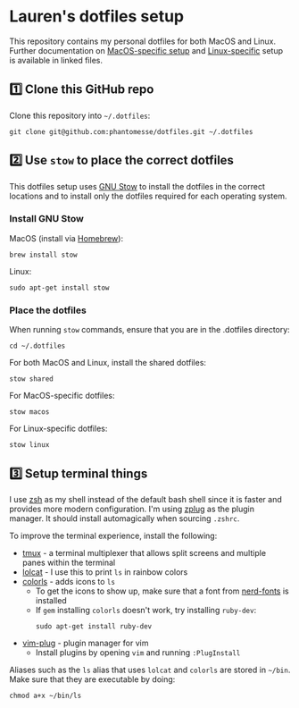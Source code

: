 # Lauren's dotfiles setup
This repository contains my personal dotfiles for both MacOS and Linux. Further
documentation on [MacOS-specific setup](readme-macos.md) and
[Linux-specific](readme-linux.md) setup is available in linked files.

## 1️⃣ Clone this GitHub repo

Clone this repository into `~/.dotfiles`:
```
git clone git@github.com:phantomesse/dotfiles.git ~/.dotfiles
```

## 2️⃣ Use `stow` to place the correct dotfiles
This dotfiles setup uses [GNU Stow](https://www.gnu.org/software/stow/) to
install the dotfiles in the correct locations and to install only the dotfiles
required for each operating system.

### Install GNU Stow
MacOS (install via [Homebrew](https://brew.sh/)):
```
brew install stow
```

Linux:
```
sudo apt-get install stow
```

### Place the dotfiles
When running `stow` commands, ensure that you are in the .dotfiles directory:
```
cd ~/.dotfiles
```

For both MacOS and Linux, install the shared dotfiles:
```
stow shared
```

For MacOS-specific dotfiles:
```
stow macos
```

For Linux-specific dotfiles:
```
stow linux
```

## 3️⃣ Setup terminal things
I use [zsh](https://www.zsh.org/) as my shell instead of the default bash shell
since it is faster and provides more modern configuration. I'm using
[zplug](https://github.com/zplug/zplug) as the plugin manager. It should install
automagically when sourcing `.zshrc`.

To improve the terminal experience, install the following:

* [tmux](https://github.com/tmux/tmux) - a terminal multiplexer that allows
  split screens and multiple panes within the terminal
* [lolcat](https://github.com/busyloop/lolcat) - I use this to print `ls` in
  rainbow colors
* [colorls](https://github.com/athityakumar/colorls) - adds icons to `ls`
  * To get the icons to show up, make sure that a font from
    [nerd-fonts](https://github.com/ryanoasis/nerd-fonts) is installed
  * If `gem` installing `colorls` doesn't work, try installing `ruby-dev`:
    ```
    sudo apt-get install ruby-dev
    ```
* [vim-plug](https://github.com/junegunn/vim-plug) - plugin manager for vim
  * Install plugins by opening `vim` and running `:PlugInstall`

Aliases such as the `ls` alias that uses `lolcat` and `colorls` are stored in `~/bin`.
Make sure that they are executable by doing:
```
chmod a+x ~/bin/ls
```
